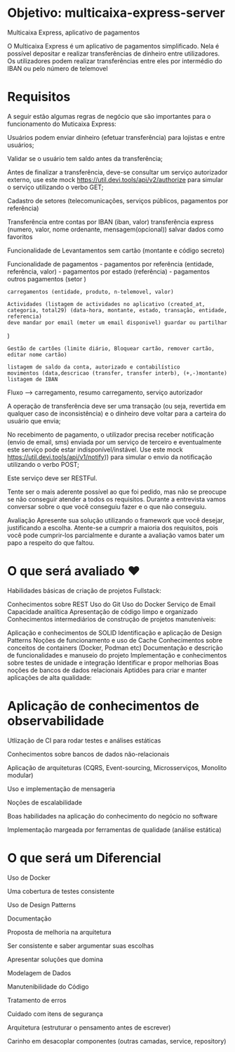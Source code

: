 # Objetivo: multicaixa-express-server
Multicaixa Express, aplicativo de pagamentos 

O Multicaixa Express é um aplicativo de pagamentos simplificado. Nela é possível depositar e realizar transferências de dinheiro entre utilizadores. Os utilizadores podem realizar transferências entre eles por intermédio do IBAN ou pelo número de telemovel

# Requisitos
A seguir estão algumas regras de negócio que são importantes para o funcionamento do Muticaixa Express:

Usuários podem enviar dinheiro (efetuar transferência) para lojistas e entre usuários;

Validar se o usuário tem saldo antes da transferência;

Antes de finalizar a transferência, deve-se consultar um serviço autorizador externo, use este mock https://util.devi.tools/api/v2/authorize para simular o serviço utilizando o verbo GET;

Cadastro de setores (telecomunicações, serviços públicos, pagamentos por referência)

Transferência entre contas 
	por IBAN (iban, valor)
	transferência express (numero, valor, nome ordenante, mensagem(opcional))
	salvar dados como favoritos
 
Funcionalidade de Levantamentos sem cartão (montante e código secreto)

Funcionalidade de pagamentos 
	- pagamentos por referência (entidade, referência, valor)
	- pagamentos por estado (referência)
	- pagamentos outros pagamentos (setor )

	carregamentos (entidade, produto, n-telemovel, valor)

	Actividades (listagem de actividades no aplicativo (created_at, categoria, total29) (data-hora, montante, estado, transação, entidade, referencia)
	deve mandar por email (meter um email disponivel) guardar ou partilhar
)

	Gestão de cartões (limite diário, Bloquear cartão, remover cartão, editar nome cartão)

	listagem de saldo da conta, autorizado e contabilístico
	movimentos (data,descricao (transfer, transfer interb), (+,-)montante)
	listagem de IBAN


Fluxo --> carregamento, resumo carregamento, serviço autorizador

A operação de transferência deve ser uma transação (ou seja, revertida em qualquer caso de inconsistência) e o dinheiro deve voltar para a carteira do usuário que envia;

No recebimento de pagamento, o utilizador precisa receber notificação (envio de email, sms) enviada por um serviço de terceiro e eventualmente este serviço pode estar indisponível/instável. Use este mock https://util.devi.tools/api/v1/notify)) para simular o envio da notificação utilizando o verbo POST;

Este serviço deve ser RESTFul.

Tente ser o mais aderente possível ao que foi pedido, mas não se preocupe se não conseguir atender a todos os requisitos. Durante a entrevista vamos conversar sobre o que você conseguiu fazer e o que não conseguiu.

Avaliação
Apresente sua solução utilizando o framework que você desejar, justificando a escolha. Atente-se a cumprir a maioria dos requisitos, pois você pode cumprir-los parcialmente e durante a avaliação vamos bater um papo a respeito do que faltou.

# O que será avaliado ❤️
Habilidades básicas de criação de projetos Fullstack:

Conhecimentos sobre REST
Uso do Git
Uso do Docker
Serviço de Email
Capacidade analítica
Apresentação de código limpo e organizado
Conhecimentos intermediários de construção de projetos manuteníveis:

Aplicação e conhecimentos de SOLID
Identificação e aplicação de Design Patterns
Noções de funcionamento e uso de Cache
Conhecimentos sobre conceitos de containers (Docker, Podman etc)
Documentação e descrição de funcionalidades e manuseio do projeto
Implementação e conhecimentos sobre testes de unidade e integração
Identificar e propor melhorias
Boas noções de bancos de dados relacionais
Aptidões para criar e manter aplicações de alta qualidade:

# Aplicação de conhecimentos de observabilidade
Utlização de CI para rodar testes e análises estáticas

Conhecimentos sobre bancos de dados não-relacionais

Aplicação de arquiteturas (CQRS, Event-sourcing, Microsserviços, Monolito modular)

Uso e implementação de mensageria

Noções de escalabilidade

Boas habilidades na aplicação do conhecimento do negócio no software

Implementação margeada por ferramentas de qualidade (análise estática)

# O que será um Diferencial
Uso de Docker

Uma cobertura de testes consistente

Uso de Design Patterns

Documentação

Proposta de melhoria na arquitetura

Ser consistente e saber argumentar suas escolhas

Apresentar soluções que domina

Modelagem de Dados

Manutenibilidade do Código

Tratamento de erros

Cuidado com itens de segurança

Arquitetura (estruturar o pensamento antes de escrever)

Carinho em desacoplar componentes (outras camadas, service, repository)
